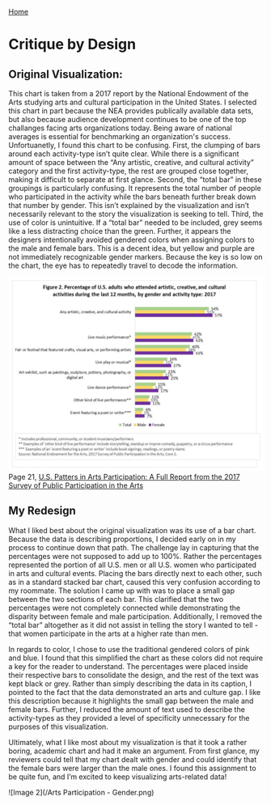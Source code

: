 [Home](https://justwestley.github.io/Westley-Portfolio/)

# Critique by Design 

## Original Visualization: 

This chart is taken from a 2017 report by the National Endowment of the Arts studying arts and cultural participation in the United States. I selected this chart in part because the NEA provides publically available data sets, but also because audience development continues to be one of the top challanges facing arts organizations today. Being aware of national averages is essential for benchmarking an organization's success. Unfortuanetly, I found this chart to be confusing.  First, the clumping of bars around each activity-type isn’t quite clear. While there is a significant amount of space between the “Any artistic, creative, and cultural activity” category and the first activity-type, the rest are grouped close together, making it difficult to separate at first glance. Second, the “total bar” in these groupings is particularly confusing. It represents the total number of people who participated in the activity while the bars beneath further break down that number by gender. This isn’t explained by the visualization and isn’t necessarily relevant to the story the visualization is seeking to tell. Third, the use of color is unintuitive. If a “total bar” needed to be included, grey seems like a less distracting choice than the green. Further, it appears the designers intentionally avoided gendered colors when assigning colors to the male and female bars. This is a decent idea, but yellow and purple are not immediately recognizable gender markers. Because the key is so low on the chart, the eye has to repeatedly travel to decode the information.

![Image 1](/NEA-gender.PNG)
Page 21, [U.S. Patters in Arts Participation: A Full Report from the 2017 Survey of Public Participation in the Arts](/https://www.arts.gov/sites/default/files/US_Patterns_of_Arts_ParticipationRevised.pdf)

## My Redesign 

What I liked best about the original visualization was its use of a bar chart. Because the data is describing proportions, I decided early on in my process to continue down that path. The challenge lay in capturing that the percentages were not supposed to add up to 100%. Rather the percentages represented the portion of all U.S. men or all U.S. women who participated in arts and cultural events. Placing the bars directly next to each other, such as in a standard stacked bar chart, caused this very confusion according to my roommate. The solution I came up with was to place a small gap between the two sections of each bar. This clarified that the two percentages were not completely connected while demonstrating the disparity between female and male participation. Additionally, I removed the “total bar” altogether as it did not assist in telling the story I wanted to tell - that women participate in the arts at a higher rate than men. 

In regards to color, I chose to use the traditional gendered colors of pink and blue. I found that this simplified the chart as these colors did not require a key for the reader to understand. The percentages were placed inside their respective bars to consolidate the design, and the rest of the text was kept black or grey. Rather than simply describing the data in its caption, I pointed to the fact that the data demonstrated an arts and culture gap. I like this description because it highlights the small gap between the male and female bars. Further, I reduced the amount of text used to describe the activity-types as they provided a level of specificity unnecessary for the purposes of this visualization. 

Ultimately, what I like most about my visualization is that it took a rather boring, academic chart and had it make an argument. From first glance, my reviewers could tell that my chart dealt with gender and could identify that the female bars were larger than the male ones. I found this assignment to be quite fun, and I’m excited to keep visualizing arts-related data! 

![Image 2](/Arts Participation - Gender.png) 
